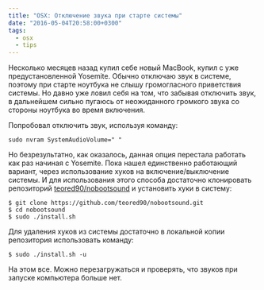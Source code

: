 ```yaml
---
title: "OSX: Отключение звука при старте системы"
date: "2016-05-04T20:58:00+0300"
tags:
  - osx
  - tips
---
```

Несколько месяцев назад купил себе новый MacBook, купил с уже предустановленной Yosemite. Обычно отключаю звук в системе, поэтому при старте ноутбука не слышу громогласного приветствия системы. Но давно уже ловил себя на том, что забывая отключить звук, в дальнейшем сильно пугаюсь от неожиданного громкого звука со стороны ноутбука во время включения.

Попробовал отключить звук, используя команду:

```shell
sudo nvram SystemAudioVolume=" "
```

Но безрезультатно, как оказалось, данная опция перестала работать как раз начиная с Yosemite. Пока нашел единственно работающий вариант, через использование хуков на включение/выключение системы. И для использования этого способа достаточно клонировать репозиторий [teored90/nobootsound](https://github.com/teored90/nobootsound "nobootsound") и установить хуки в систему:

```shell
$ git clone https://github.com/teored90/nobootsound.git
$ cd nobootsound
$ sudo ./install.sh
```

Для удаления хуков из системы достаточно в локальной копии репозитория использовать команду:

```shell
$ sudo ./install.sh -u
```

На этом все. Можно перезагружаться и проверять, что звуков при запуске компьютера больше нет.
